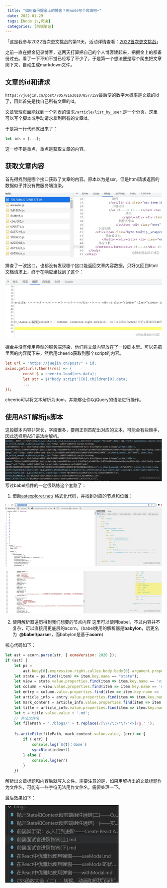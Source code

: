 ```yaml
---
 title: "如何备份掘金上的博客？用node写个爬虫吧~"
 date: 2022-01-29
 tags: [Node.js,爬虫]
 categories: [前端笔记]
---
```


「这是我参与2022首次更文挑战的第11天，活动详情查看：[2022首次更文挑战](https://juejin.cn/post/7052884569032392740 "https://juejin.cn/post/7052884569032392740")」

之前一直在掘金记录博客，这两天打算把自己的个人博客建起来，把掘金上的都备份过去。看了一下不知不觉已经写了不少了，于是第一个想法便是写个爬虫把文章爬下来，自动生成markdown文件。

文章的id和请求
--------

`https://juejin.cn/post/7057816301078577159`最后便的数字大概率是文章的id了，因此首先是找自己所有文章的id。

文章管理页面能找到一个列表的请求`/article/list_by_user`,是一个分页，这里可以写个脚本或手动请求拿到所有的文章id。

于是第一行代码就出来了：

```js
let ids = [...];
```

这一步不是重点，重点是获取文章的内容。

获取文章内容
------

首先得找到是哪个接口获取了文章的内容。原本以为是ssr，但是html请求返回的数据似乎并没有做服务端渲染。

![image.png](../imgs/bf9e9b12206f47aaa241a0ab36fdce35.png)

排查了一波接口，也都没有发现哪个接口能返回文章内容数据，只好又回到html文档请求上，终于在响应里找到了这个：

![image.png](../imgs/b4009d0f599c4ac39009eef3265d140e.png)

掘金并没有使用典型的服务端渲染，他们将文章内容放在了一段脚本里。可以先把里面的内容爬下来，然后用cheerio获取到那个script的内容。

```ini
let url = "https://juejin.cn/post/" + id;
axios.get(url).then((res) => {
        const $ = cheerio.load(res.data);
        let str = $("body script")[0].children[0].data;
        ...
});

```

cheerio可以将文本解析为dom，并能够让你以jQuery的语法进行操作。

使用AST解析js脚本
-----------

这段脚本内容非常长，字段很多，要用正则匹配出对应的文本，可能会有些棘手，因此选择用AST语法树解析。 ![image.png](../imgs/378d8fac26cd462790f75e6ae448bf23.png) 写过babel插件的一定很熟练这个套路了：

1.  借助[astexplorer.net/](https://astexplorer.net%2F "https://astexplorer.net/") 格式化代码，并找到对应的节点和位置：

![image.png](../imgs/9f72aa0dd7eb47db9af5f3d0d6a29c87.png)

![image.png](../imgs/0bd071595c974b6eb36ed0b4ba7c22b3.png)

2.  使用解析器遍历得到我们想要的节点内容 这里可以使用babel，不过内容并不复杂，可以直接用更底层的acorn。(babel使用的解析器是**babylon**，后更名为  **@babel/parser**，而babylon是基于**acorn**)

核心代码如下：

```js
let ast = acorn.parse(str, { ecmaVersion: 2020 });
if (ast) {
    let ps =
        ast.body[0].expression.right.callee.body.body[0].argument.properties;
    let state = ps.find((item) => item.key.name == "state");
    let view = state.value.properties.find(item => item.key.name == 'view')
    let column = view.value.properties.find(item => item.key.name == 'column')
    let entry = column.value.properties.find(item => item.key.name == 'entry')
    let article_info = entry.value.properties.find(item => item.key.name == 'article_info')
    let mark_content = article_info.value.properties.find(item => item.key.name == 'mark_content')
    let title = article_info.value.properties.find(item => item.key.name == 'title');
    let t = title.value.value + '.md';
    // 非法文件名
    let filePath = './blogs/' + t.replace(/[\\\/\:\*\?\"<>]/g,' ');

    fs.writeFile(filePath, mark_content.value.value, (err) => {
        if (!err) {
            console.log(`${t}：done`)
            syncBlob(index+1)
        } else {
            console.log(err)
        }
    })
```

解析出文章标题和内容后就写入文件。需要注意的是，如果用解析出的文章标题作为文件名，可能有一些字符无法用作文件名，需要处理一下。

最后效果如下：

![image.png](../imgs/d29604aaea8d405183b8273b0578eab3.png)